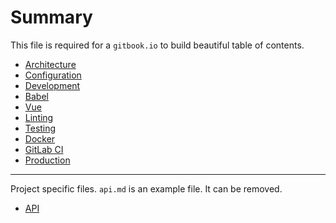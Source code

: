 # Summary

This file is required for a `gitbook.io` to build beautiful table of contents.

- [Architecture](template/architecture.md)
- [Configuration](template/configuration.md)
- [Development](template/development.md)
- [Babel](template/babel.md)
- [Vue](template/vue.md)
- [Linting](template/linting.md)
- [Testing](template/testing.md)
- [Docker](template/docker.md)
- [GitLab CI](template/gitlab-ci.md)
- [Production](template/production.md)

---

Project specific files. `api.md` is an example file. It can be removed.

- [API](project/api.md)
